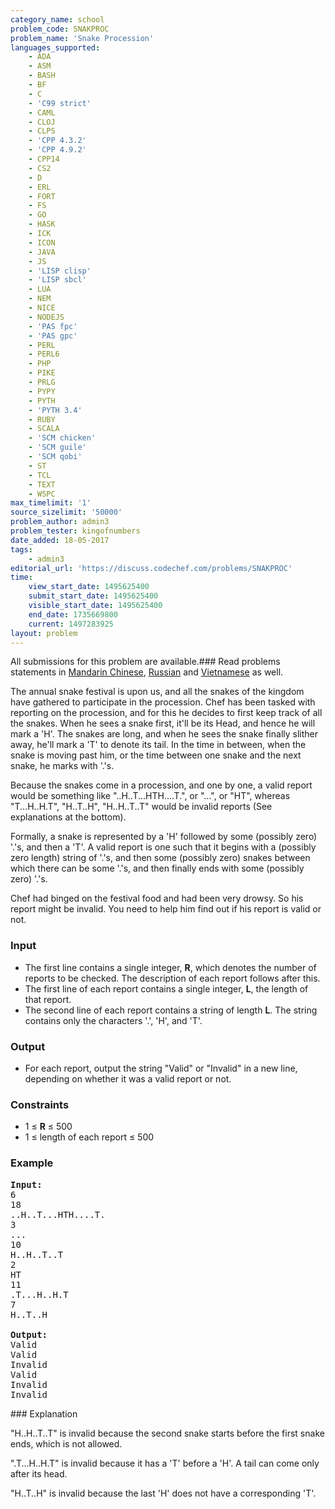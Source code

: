 ```yaml
---
category_name: school
problem_code: SNAKPROC
problem_name: 'Snake Procession'
languages_supported:
    - ADA
    - ASM
    - BASH
    - BF
    - C
    - 'C99 strict'
    - CAML
    - CLOJ
    - CLPS
    - 'CPP 4.3.2'
    - 'CPP 4.9.2'
    - CPP14
    - CS2
    - D
    - ERL
    - FORT
    - FS
    - GO
    - HASK
    - ICK
    - ICON
    - JAVA
    - JS
    - 'LISP clisp'
    - 'LISP sbcl'
    - LUA
    - NEM
    - NICE
    - NODEJS
    - 'PAS fpc'
    - 'PAS gpc'
    - PERL
    - PERL6
    - PHP
    - PIKE
    - PRLG
    - PYPY
    - PYTH
    - 'PYTH 3.4'
    - RUBY
    - SCALA
    - 'SCM chicken'
    - 'SCM guile'
    - 'SCM qobi'
    - ST
    - TCL
    - TEXT
    - WSPC
max_timelimit: '1'
source_sizelimit: '50000'
problem_author: admin3
problem_tester: kingofnumbers
date_added: 18-05-2017
tags:
    - admin3
editorial_url: 'https://discuss.codechef.com/problems/SNAKPROC'
time:
    view_start_date: 1495625400
    submit_start_date: 1495625400
    visible_start_date: 1495625400
    end_date: 1735669800
    current: 1497283925
layout: problem
---
```

All submissions for this problem are available.###  Read problems statements in [Mandarin Chinese](http://www.codechef.com/download/translated/SNCKQL17/mandarin/SNAKPROC.pdf), [Russian](http://www.codechef.com/download/translated/SNCKQL17/russian/SNAKPROC.pdf) and [Vietnamese](http://www.codechef.com/download/translated/SNCKQL17/vietnamese/SNAKPROC.pdf) as well.

The annual snake festival is upon us, and all the snakes of the kingdom have gathered to participate in the procession. Chef has been tasked with reporting on the procession, and for this he decides to first keep track of all the snakes. When he sees a snake first, it'll be its Head, and hence he will mark a 'H'. The snakes are long, and when he sees the snake finally slither away, he'll mark a 'T' to denote its tail. In the time in between, when the snake is moving past him, or the time between one snake and the next snake, he marks with '.'s.

Because the snakes come in a procession, and one by one, a valid report would be something like "..H..T...HTH....T.", or "...", or "HT", whereas "T...H..H.T", "H..T..H", "H..H..T..T" would be invalid reports (See explanations at the bottom).

Formally, a snake is represented by a 'H' followed by some (possibly zero) '.'s, and then a 'T'. A valid report is one such that it begins with a (possibly zero length) string of '.'s, and then some (possibly zero) snakes between which there can be some '.'s, and then finally ends with some (possibly zero) '.'s.

Chef had binged on the festival food and had been very drowsy. So his report might be invalid. You need to help him find out if his report is valid or not.

### Input

- The first line contains a single integer, **R**, which denotes the number of reports to be checked. The description of each report follows after this.
- The first line of each report contains a single integer, **L**, the length of that report.
- The second line of each report contains a string of length **L**. The string contains only the characters '.', 'H', and 'T'.

### Output

- For each report, output the string "Valid" or "Invalid" in a new line, depending on whether it was a valid report or not.

### Constraints

- 1 ≤ **R** ≤ 500
- 1 ≤ length of each report ≤ 500

### Example

<pre><b>Input:</b>
6
18
..H..T...HTH....T.
3
...
10
H..H..T..T
2
HT
11
.T...H..H.T
7
H..T..H

<b>Output:</b>
Valid
Valid
Invalid
Valid
Invalid
Invalid
</pre>### Explanation

"H..H..T..T" is invalid because the second snake starts before the first snake ends, which is not allowed.

".T...H..H.T" is invalid because it has a 'T' before a 'H'. A tail can come only after its head.

"H..T..H" is invalid because the last 'H' does not have a corresponding 'T'.
